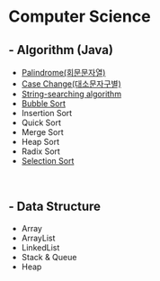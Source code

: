 <!-- Heading -->
# Computer Science


<h2>- Algorithm (Java) </h2>

* [Palindrome(회문문자열)](DataStructure/Palindrome/Palindrome.md) 
* [Case Change(대소문자구별)](DataStructure/CaseChange/CaseChange.md)  
* [String-searching algorithm](DataStructure/StringSearching/StringSearching.md)  
* [Bubble Sort](DataStructure/BubbleSort/BubbleSort_KR.md)
* Insertion Sort
* Quick Sort
* Merge Sort
* Heap Sort
* Radix Sort
* [Selection Sort](DataStructure/SelectionSort/SelectionSort_KR.md)  
<br/>    

<h2>- Data Structure</h2>

* Array
* ArrayList
* LinkedList
* Stack & Queue
* Heap
  
<br/>

